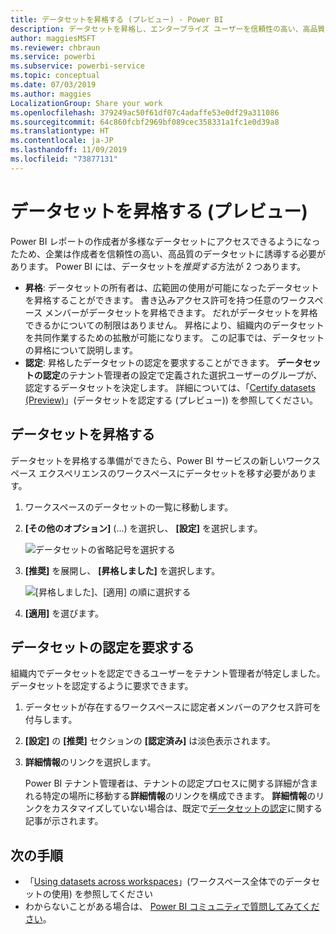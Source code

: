 ```yaml
---
title: データセットを昇格する (プレビュー) - Power BI
description: データセットを昇格し、エンタープライズ ユーザーを信頼性の高い、高品質なデータセットに誘導する方法について説明します。
author: maggiesMSFT
ms.reviewer: chbraun
ms.service: powerbi
ms.subservice: powerbi-service
ms.topic: conceptual
ms.date: 07/03/2019
ms.author: maggies
LocalizationGroup: Share your work
ms.openlocfilehash: 379249ac50f61df07c4adaffe53e0df29a311086
ms.sourcegitcommit: 64c860fcbf2969bf089cec358331a1fc1e0d39a8
ms.translationtype: HT
ms.contentlocale: ja-JP
ms.lasthandoff: 11/09/2019
ms.locfileid: "73877131"
---
```

# <a name="promote-your-dataset-preview"></a>データセットを昇格する (プレビュー)

Power BI レポートの作成者が多様なデータセットにアクセスできるようになったため、企業は作成者を信頼性の高い、高品質のデータセットに誘導する必要があります。 Power BI には、データセットを*推奨する*方法が 2 つあります。

- **昇格**: データセットの所有者は、広範囲の使用が可能になったデータセットを昇格することができます。 書き込みアクセス許可を持つ任意のワークスペース メンバーがデータセットを昇格できます。 だれがデータセットを昇格できるかについての制限はありません。 昇格により、組織内のデータセットを共同作業するための拡散が可能になります。 この記事では、データセットの昇格について説明します。
- **認定**: 昇格したデータセットの認定を要求することができます。 **データセットの認定**のテナント管理者の設定で定義された選択ユーザーのグループが、認定するデータセットを決定します。 詳細については、「[Certify datasets (Preview)](service-datasets-certify.md)」(データセットを認定する (プレビュー)) を参照してください。

## <a name="promote-a-dataset"></a>データセットを昇格する

データセットを昇格する準備ができたら、Power BI サービスの新しいワークスペース エクスペリエンスのワークスペースにデータセットを移す必要があります。

1. ワークスペースのデータセットの一覧に移動します。
 
1. **[その他のオプション]** (...) を選択し、 **[設定]** を選択します。

    ![データセットの省略記号を選択する](media/service-datasets-certify-promote/power-bi-dataset-settings.png)

1. **[推奨]** を展開し、 **[昇格しました]** を選択します。

    ![[昇格しました]、[適用] の順に選択する](media/service-datasets-certify-promote/power-bi-dataset-promoted-endorsement.png)

1. **[適用]** を選びます。

## <a name="request-dataset-certification"></a>データセットの認定を要求する

組織内でデータセットを認定できるユーザーをテナント管理者が特定しました。 データセットを認定するように要求できます。

1. データセットが存在するワークスペースに認定者メンバーのアクセス許可を付与します。

1. **[設定]** の **[推奨]** セクションの **[認定済み]** は淡色表示されます。

1. **詳細情報**のリンクを選択します。

    Power BI テナント管理者は、テナントの認定プロセスに関する詳細が含まれる特定の場所に移動する**詳細情報**のリンクを構成できます。   **詳細情報**のリンクをカスタマイズしていない場合は、既定で[データセットの認定](service-datasets-certify.md)に関する記事が示されます。

## <a name="next-steps"></a>次の手順

* 「[Using datasets across workspaces](service-datasets-across-workspaces.md)」(ワークスペース全体でのデータセットの使用) を参照してください
* わからないことがある場合は、 [Power BI コミュニティで質問してみてください](https://community.powerbi.com/)。
